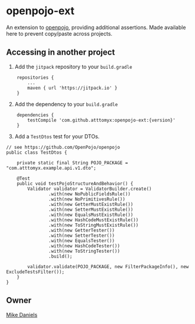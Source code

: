 # openpojo-ext

An extension to [openpojo](https://github.com/OpenPojo/openpojo), providing additional assertions. Made available here to prevent copy/paste across projects.

## Accessing in another project

1. Add the `jitpack` repository to your `build.gradle`
   
```
    repositories {
        ...
        maven { url 'https://jitpack.io' }
    }
```

2. Add the dependency to your `build.gradle`

```
    dependencies {
        testCompile 'com.github.atttomyx:openpojo-ext:{version}'
    }
```

3. Add a `TestDtos` test for your DTOs.

```
// see https://github.com/OpenPojo/openpojo
public class TestDtos {

    private static final String POJO_PACKAGE = "com.atttomyx.example.api.v1.dto";

    @Test
    public void testPojoStructureAndBehavior() {
        Validator validator = ValidatorBuilder.create()
                .with(new NoPublicFieldsRule())
                .with(new NoPrimitivesRule())
                .with(new GetterMustExistRule())
                .with(new SetterMustExistRule())
                .with(new EqualsMustExistRule())
                .with(new HashCodeMustExistRule())
                .with(new ToStringMustExistRule())
                .with(new GetterTester())
                .with(new SetterTester())
                .with(new EqualsTester())
                .with(new HashCodeTester())
                .with(new ToStringTester())
                .build();

        validator.validate(POJO_PACKAGE, new FilterPackageInfo(), new ExcludeTestsFilter());
    }
}
```

## Owner

[Mike Daniels](mailto:mikedaniels1546@gmail.com)
